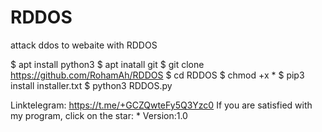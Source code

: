 # RDDOS
attack ddos to webaite with RDDOS

$ apt install python3
$ apt inatall git
$ git clone https://github.com/RohamAh/RDDOS
$ cd RDDOS
$ chmod +x *
$ pip3 install installer.txt
$ python3 RDDOS.py

Linktelegram: https://t.me/+GCZQwteFy5Q3Yzc0
If you are satisfied with my program, click on the star:
*
Version:1.0
